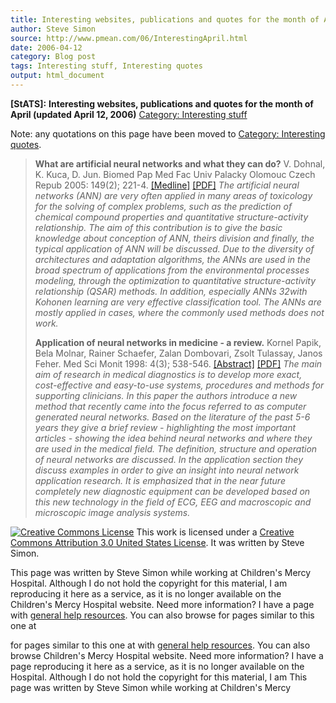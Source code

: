 ```yaml
---
title: Interesting websites, publications and quotes for the month of April
author: Steve Simon
source: http://www.pmean.com/06/InterestingApril.html
date: 2006-04-12
category: Blog post
tags: Interesting stuff, Interesting quotes
output: html_document
---
```

**[StATS]:** **Interesting websites, publications
and quotes for the month of April (updated April 12, 2006)** [Category:
Interesting stuff](../category/InterestingStuff.html)

Note: any quotations on this page have been moved to [Category:
Interesting quotes](../quote/InterestingQuotes.asp).

> **What are artificial neural networks and what they can do?** V.
> Dohnal, K. Kuca, D. Jun. Biomed Pap Med Fac Univ Palacky Olomouc Czech
> Repub 2005: 149(2); 221-4.
> [\[Medline\]](http://www.ncbi.nlm.nih.gov/entrez/query.fcgi?cmd=Retrieve&db=PubMed&list_uids=16601760&dopt=Abstract)
> [\[PDF\]](http://publib.upol.cz/~obd/fulltext/Biomed/2005/2/221.pdf)
> *The artificial neural networks (ANN) are very often applied in many
> areas of toxicology for the solving of complex problems, such as the
> prediction of chemical compound properties and quantitative
> structure-activity relationship. The aim of this contribution is to
> give the basic knowledge about conception of ANN, theirs division and
> finally, the typical application of ANN will be discussed. Due to the
> diversity of architectures and adaptation algorithms, the ANNs are
> used in the broad spectrum of applications from the environmental
> processes modeling, through the optimization to quantitative
> structure-activity relationship (QSAR) methods. In addition,
> especially ANNs 32with Kohonen learning are very effective
> classification tool. The ANNs are mostly applied in cases, where the
> commonly used methods does not work.*
>
> **Application of neural networks in medicine - a review.** Kornel
> Papik, Bela Molnar, Rainer Schaefer, Zalan Dombovari, Zsolt Tulassay,
> Janos Feher. Med Sci Monit 1998: 4(3); 538-546.
> [\[Abstract\]](http://www.medscimonit.com/medscimonit/modules.php?name=Current_Issue&d_op=summary&id=694)
> [\[PDF\]](http://www.medscimonit.com/pub/vol_4/no_3/694.pdf) *The main
> aim of research in medical diagnostics is to develop more exact,
> cost-effective and easy-to-use systems, procedures and methods for
> supporting clinicians. In this paper the authors introduce a new
> method that recently came into the focus referred to as computer
> generated neural networks. Based on the literature of the past 5-6
> years they give a brief review - highlighting the most important
> articles - showing the idea behind neural networks and where they are
> used in the medical field. The definition, structure and operation of
> neural networks are discussed. In the application section they discuss
> examples in order to give an insight into neural network application
> research. It is emphasized that in the near future completely new
> diagnostic equipment can be developed based on this new technology in
> the field of ECG, EEG and macroscopic and microscopic image analysis
> systems.*

[![Creative Commons
License](http://i.creativecommons.org/l/by/3.0/us/80x15.png)](http://creativecommons.org/licenses/by/3.0/us/)
This work is licensed under a [Creative Commons Attribution 3.0 United
States License](http://creativecommons.org/licenses/by/3.0/us/). It was
written by Steve Simon.

This page was written by Steve Simon while working at Children\'s Mercy
Hospital. Although I do not hold the copyright for this material, I am
reproducing it here as a service, as it is no longer available on the
Children\'s Mercy Hospital website. Need more information? I have a page
with [general help resources](../GeneralHelp.html). You can also browse
for pages similar to this one at
<!---More--->
for pages similar to this one at
with [general help resources](../GeneralHelp.html). You can also browse
Children\'s Mercy Hospital website. Need more information? I have a page
reproducing it here as a service, as it is no longer available on the
Hospital. Although I do not hold the copyright for this material, I am
This page was written by Steve Simon while working at Children\'s Mercy

<!---Do not use
**[StATS]:** **Interesting websites, publications
This page was written by Steve Simon while working at Children\'s Mercy
Hospital. Although I do not hold the copyright for this material, I am
reproducing it here as a service, as it is no longer available on the
Children\'s Mercy Hospital website. Need more information? I have a page
with [general help resources](../GeneralHelp.html). You can also browse
for pages similar to this one at
--->


